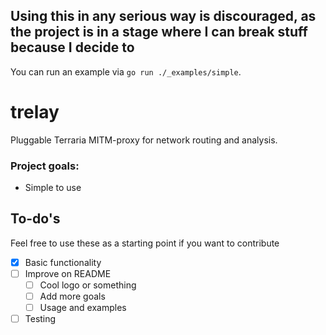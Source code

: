 ## Using this in any serious way is discouraged, as the project is in a stage where I can break stuff because I decide to
You can run an example via `go run ./_examples/simple`.

# trelay
Pluggable Terraria MITM-proxy for network routing and analysis.

### Project goals:
- Simple to use

## To-do's
Feel free to use these as a starting point if you want to contribute
- [x] Basic functionality
- [ ] Improve on README
  - [ ] Cool logo or something
  - [ ] Add more goals
  - [ ] Usage and examples
- [ ] Testing

